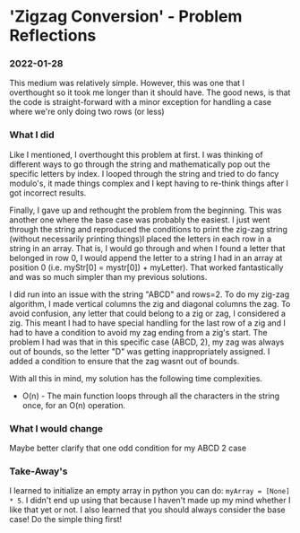 
# 'Zigzag Conversion' - Problem Reflections

### 2022-01-28
This medium was relatively simple. However, this was one that I overthought so it took me longer than it should have. The good news, is that the code is straight-forward with a minor exception for handling a case where we're only doing two rows (or less)

### What I did

Like I mentioned, I overthought this problem at first. I was thinking of different ways to go through the string and mathematically pop out the specific letters by index. I looped through the string and tried to do fancy modulo's, it made things complex and I kept having to re-think things after I got incorrect results. 

Finally, I gave up and rethought the problem from the beginning. This was another one where the base case was probably the easiest. I just went through the string and reproduced the conditions to print the zig-zag string (without necessarily printing things)I placed the letters in each row in a string in an array. That is, I would go through and when I found a letter that belonged in row 0, I would append the letter to a string I had in an array at position 0 (i.e. myStr[0] = mystr[0]) + myLetter). That worked fantastically and was so much simpler than my previous solutions.

I did run into an issue with the string "ABCD" and rows=2. To do my zig-zag algorithm, I made vertical columns the zig and diagonal columns the zag. To avoid confusion, any letter that could belong to a zig or zag, I considered a zig. This meant I had to have special handling for the last row of a zig and I had to have a condition to avoid my zag ending from a zig's start. The problem I had was that in this specific case (ABCD, 2), my zag was always out of bounds, so the letter "D" was getting inappropriately assigned. I added a condition to ensure that the zag wasnt out of bounds. 

With all this in mind, my solution has the following time complexities.
- O(n) - The main function loops through all the characters in the string once, for an O(n) operation. 


### What I would change

Maybe better clarify that one odd condition for my ABCD 2 case

### Take-Away's

I learned to initialize an empty array in python you can do: `myArray = [None] * 5`. I didn't end up using that because I haven't made up my mind whether I like that yet or not.
I also learned that you should always consider the base case! Do the simple thing first!

